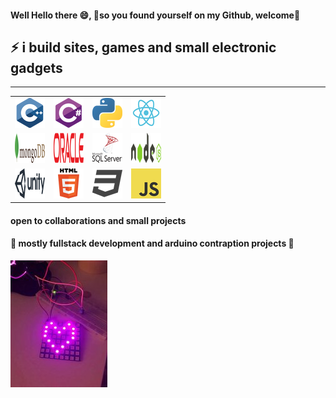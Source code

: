 #### Well Hello there 😄, 💫**so you found yourself on my Github, welcome**💫
## ⚡  i build sites, games and small electronic gadgets 
-----------

|  |  |  | |
| ------ | ------ |---| ----- |
| ![c++](/stackLogos/cpp_48x48.png) | ![c#](/stackLogos/csharp_48x48.png)  | ![python](/stackLogos/python_48x48.png) | ![react](/stackLogos/react_48x48.png) 
| ![MongoDB](/stackLogos/mongodb_48x48.png) | ![oracle](/stackLogos/oracle_48x48.png) | ![sql](/stackLogos/sql_server_48x48.png) | ![NodeJS](/stackLogos/nodejs_48x48.png)
| ![Unity](/stackLogos/unity_48x48.png) | ![html](/stackLogos/html_48x48.png) | ![css](/stackLogos/css_48x48.png) | ![javascript](/stackLogos/javascript_48x48.png) |
                                                                        

#### open to collaborations and small projects 
#### 🤖 mostly fullstack development and arduino contraption projects 🔭
 ![arduino project](/rsz_arduino.jpg) 


     
<!--
**ultrakot/ultrakot** is a ✨ _special_ ✨ repository because its `README.md` (this file) appears on your GitHub profile.

Here are some ideas to get you started:

- 🔭 I’m currently working on ...
- 🌱 I’m currently learning ...
- 👯 I’m looking to collaborate on ...
- 🤔 I’m looking for help with ...
- 💬 Ask me about ...
- 📫 How to reach me: ...
- 😄 Pronouns: ...
- ⚡ Fun fact: ...
-->


